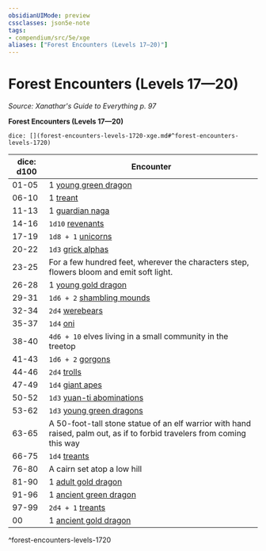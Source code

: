 ```yaml
---
obsidianUIMode: preview
cssclasses: json5e-note
tags:
- compendium/src/5e/xge
aliases: ["Forest Encounters (Levels 17—20)"]
---
```

# Forest Encounters (Levels 17—20)
*Source: Xanathar's Guide to Everything p. 97* 

**Forest Encounters (Levels 17—20)**

`dice: [](forest-encounters-levels-1720-xge.md#^forest-encounters-levels-1720)`

| dice: d100 | Encounter |
|------------|-----------|
| 01-05 | 1 [young green dragon](/2-Mechanics/CLI/bestiary/dragon/young-green-dragon.md) |
| 06-10 | 1 [treant](/2-Mechanics/CLI/bestiary/plant/treant.md) |
| 11-13 | 1 [guardian naga](/2-Mechanics/CLI/bestiary/monstrosity/guardian-naga.md) |
| 14-16 | `1d10` [revenants](/2-Mechanics/CLI/bestiary/undead/revenant.md) |
| 17-19 | `1d8 + 1` [unicorns](/2-Mechanics/CLI/bestiary/celestial/unicorn.md) |
| 20-22 | `1d3` [grick alphas](/2-Mechanics/CLI/bestiary/monstrosity/grick-alpha.md) |
| 23-25 | For a few hundred feet, wherever the characters step, flowers bloom and emit soft light. |
| 26-28 | 1 [young gold dragon](/2-Mechanics/CLI/bestiary/dragon/young-gold-dragon.md) |
| 29-31 | `1d6 + 2` [shambling mounds](/2-Mechanics/CLI/bestiary/plant/shambling-mound.md) |
| 32-34 | `2d4` [werebears](/2-Mechanics/CLI/bestiary/humanoid/werebear.md) |
| 35-37 | `1d4` [oni](/2-Mechanics/CLI/bestiary/giant/oni.md) |
| 38-40 | `4d6 + 10` elves living in a small community in the treetop |
| 41-43 | `1d6 + 2` [gorgons](/2-Mechanics/CLI/bestiary/monstrosity/gorgon.md) |
| 44-46 | `2d4` [trolls](/2-Mechanics/CLI/bestiary/giant/troll.md) |
| 47-49 | `1d4` [giant apes](/2-Mechanics/CLI/bestiary/beast/giant-ape.md) |
| 50-52 | `1d3` [yuan-ti abominations](/2-Mechanics/CLI/bestiary/monstrosity/yuan-ti-abomination.md) |
| 53-62 | `1d3` [young green dragons](/2-Mechanics/CLI/bestiary/dragon/young-green-dragon.md) |
| 63-65 | A 50-foot-tall stone statue of an elf warrior with hand raised, palm out, as if to forbid travelers from coming this way |
| 66-75 | `1d4` [treants](/2-Mechanics/CLI/bestiary/plant/treant.md) |
| 76-80 | A cairn set atop a low hill |
| 81-90 | 1 [adult gold dragon](/2-Mechanics/CLI/bestiary/dragon/adult-gold-dragon.md) |
| 91-96 | 1 [ancient green dragon](/2-Mechanics/CLI/bestiary/dragon/ancient-green-dragon.md) |
| 97-99 | `2d4 + 1` [treants](/2-Mechanics/CLI/bestiary/plant/treant.md) |
| 00 | 1 [ancient gold dragon](/2-Mechanics/CLI/bestiary/dragon/ancient-gold-dragon.md) |
^forest-encounters-levels-1720